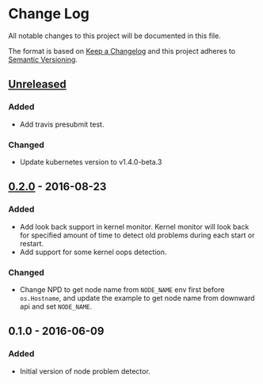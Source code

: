 # Change Log
All notable changes to this project will be documented in this file.

The format is based on [Keep a Changelog](http://keepachangelog.com/)
and this project adheres to [Semantic Versioning](http://semver.org/).

## [Unreleased]
### Added
- Add travis presubmit test.

### Changed
- Update kubernetes version to v1.4.0-beta.3

## [0.2.0] - 2016-08-23
### Added
- Add look back support in kernel monitor. Kernel monitor will look back for
  specified amount of time to detect old problems during each start or restart.
- Add support for some kernel oops detection.

### Changed
- Change NPD to get node name from `NODE_NAME` env first before `os.Hostname`,
  and update the example to get node name from downward api and set `NODE_NAME`.

## 0.1.0 - 2016-06-09
### Added
- Initial version of node problem detector.

[Unreleased]: https://github.com/kubernetes/node-problem-detector/compare/v0.2...HEAD
[0.2.0]: https://github.com/kubernetes/node-problem-detector/compare/v0.1...v0.2
